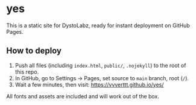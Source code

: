 # yes

This is a static site for DystoLabz, ready for instant deployment on GitHub Pages.

## How to deploy

1. Push all files (including `index.html`, `public/`, `.nojekyll`) to the root of this repo.
2. In GitHub, go to Settings → Pages, set source to `main` branch, root (`/`).
3. Wait a few minutes, then visit: https://vvverttt.github.io/yes/

All fonts and assets are included and will work out of the box.
